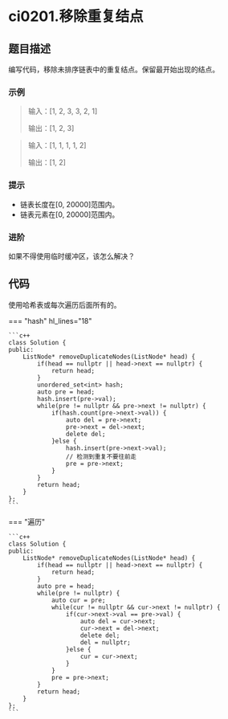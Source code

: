 # ci0201.移除重复结点

## 题目描述

编写代码，移除未排序链表中的重复结点。保留最开始出现的结点。

### 示例

> 输入：[1, 2, 3, 3, 2, 1]
> 
> 输出：[1, 2, 3]

> 输入：[1, 1, 1, 1, 2]
> 
> 输出：[1, 2]

### 提示

- 链表长度在[0, 20000]范围内。
- 链表元素在[0, 20000]范围内。

### 进阶

如果不得使用临时缓冲区，该怎么解决？

## 代码

使用哈希表或每次遍历后面所有的。

=== "hash" hl_lines="18"

    ```c++
    class Solution {
    public:
        ListNode* removeDuplicateNodes(ListNode* head) {
            if(head == nullptr || head->next == nullptr) {
                return head;
            }
            unordered_set<int> hash;
            auto pre = head;
            hash.insert(pre->val);
            while(pre != nullptr && pre->next != nullptr) {
                if(hash.count(pre->next->val)) {
                    auto del = pre->next;
                    pre->next = del->next;
                    delete del;
                }else {
                    hash.insert(pre->next->val);
                    // 检测到重复不要往前走
                    pre = pre->next;
                }
            }
            return head;
        }
    };
    ```
    
=== "遍历"

    ```c++
    class Solution {
    public:
        ListNode* removeDuplicateNodes(ListNode* head) {
            if(head == nullptr || head->next == nullptr) {
                return head;
            }
            auto pre = head;
            while(pre != nullptr) {
                auto cur = pre;
                while(cur != nullptr && cur->next != nullptr) {
                    if(cur->next->val == pre->val) {
                        auto del = cur->next;
                        cur->next = del->next;
                        delete del;
                        del = nullptr;
                    }else {
                        cur = cur->next;
                    }
                }
                pre = pre->next;
            }
            return head;
        }
    };
    ```